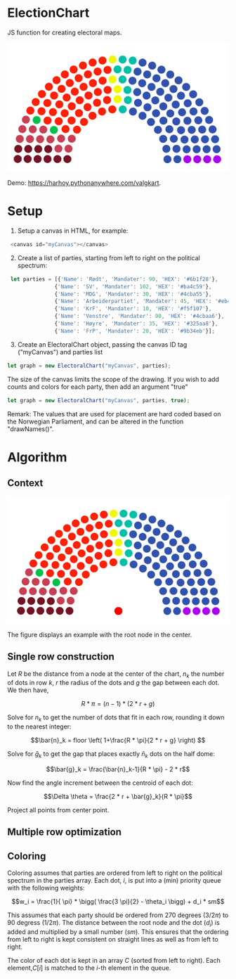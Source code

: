 # ElectionChart

JS function for creating electoral maps.

![alt text](https://github.com/Harhoy/valgkart/blob/main/static/IMG.png "EXAMPLE")

Demo: <https://harhoy.pythonanywhere.com/valgkart>.

# Setup

 1) Setup a canvas in HTML, for example:

```javascript
 <canvas id="myCanvas"></canvas>
```

 2) Create a list of parties, starting from left to right on the political spectrum:

```javascript
 let parties = [{'Name': 'Rødt', 'Mandater': 90, 'HEX': '#6b1f28'},
               {'Name': 'SV', 'Mandater': 102, 'HEX': '#ba4c59'},
               {'Name': 'MDG', 'Mandater': 30, 'HEX': '#4cba55'},
               {'Name': 'Arbeiderpartiet', 'Mandater': 45, 'HEX': '#eb4034'},
               {'Name': 'KrF', 'Mandater': 10, 'HEX': '#f5f107'},
               {'Name': 'Venstre', 'Mandater': 90, 'HEX': '#4cbaa6'},
               {'Name': 'Høyre', 'Mandater': 35, 'HEX': '#325aa8'},
               {'Name': 'FrP', 'Mandater': 20, 'HEX': '#9b34eb'}];

```

3) Create an ElectoralChart object, passing the canvas ID tag ("myCanvas") and parties list

```javascript
let graph = new ElectoralChart("myCanvas", parties);
```

The size of the canvas limits the scope of the drawing.
If you wish to add counts and colors for each party, then add an argument "true"

```javascript
let graph = new ElectoralChart("myCanvas", parties, true);
```

Remark: The values that are used for placement are hard coded based on the Norwegian Parliament, and can be altered in the function "drawNames()".

# Algorithm

## Context

![alt text](https://github.com/Harhoy/valgkart/blob/main/static/rootnode.png "EXAMPLE")

The figure displays an example with the root node in the center.

## Single row construction

Let $R$ be the distance from a node at the center of the chart, $n_k$ the number of dots in row $k$, $r$ the radius of the dots and $g$ the gap between each dot. We then have,

```math
R *\pi = (n-1)*(2 * r + g)
```

Solve for $n_k$ to get the number of dots that fit in each row, rounding it down to the nearest integer:

```math
\bar{n}_k = floor \left( 1+\frac{R * \pi}{2 * r + g} \right)

```

Solve for $\bar{g}_k$ to get the gap that places exactly $\bar{n}_k$ dots on the half dome:

```math
\bar{g}_k = \frac{\bar{n}_k-1}{R * \pi} - 2 * r
```

Now find the angle increment between the centroid of each dot:

```math
\Delta \theta = \frac{2 * r + \bar{g}_k}{R * \pi}
```

Project all points from center point.

## Multiple row optimization

## Coloring

Coloring assumes that parties are ordered from left to right on the political spectrum in the parties array. Each dot, $i$, is put into a (min) priority queue with the following weights:

```math
w_i = \frac{1}{ \pi}  * \bigg( \frac{3 \pi}{2} - \theta_i \bigg)  + d_i * sm
```

This assumes that each party should be ordered from 270 degrees ($3/2 \pi$) to 90 degress ($1/2 \pi$). The distance between the root node and the dot ($d_i$) is added and multiplied by a small number ($sm$). This ensures that the ordering from left to right is kept consistent on straight lines as well as from left to right.

The color of each dot is kept in an array $C$ (sorted from left to right). Each element,$C[i]$ is matched to the $i$-th element in the queue.
